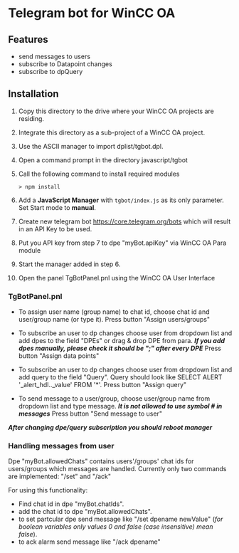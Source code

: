 # Telegram bot for WinCC OA

## Features
 - send messages to users
 - subscribe to Datapoint changes
 - subscribe to dpQuery

## Installation

1. Copy this directory to the drive where your WinCC OA projects are residing.

2. Integrate this directory as a sub-project of a WinCC OA project.

3. Use the ASCII manager to import dplist/tgbot.dpl.

4. Open a command prompt in the directory javascript/tgbot

5. Call the following command to install required modules

   ```
   > npm install
   ```

6. Add a __JavaScript Manager__ with `tgbot/index.js` as its only parameter. Set Start mode to __manual__.

7. Create new telegram bot https://core.telegram.org/bots which will result in an API Key to be used.

8. Put you API key from step 7 to dpe "myBot.apiKey" via WinCC OA Para module

9. Start the manager added in step 6.

10. Open the panel TgBotPanel.pnl using the WinCC OA User Interface 

### TgBotPanel.pnl

 - To assign user name (group name) to chat id, choose chat id and user/group name (or type it). Press button "Assign users/groups"

 - To subscribe an user to dp changes choose user from dropdown list and add dpes to the field "DPEs" or drag & drop DPE from para.
***If you add dpes manually, please check it should be ";" after every DPE***
Press button "Assign data points"

 - To subscribe an user to dp changes choose user from dropdown list and add query to the field "Query". Query should look like SELECT ALERT '_alert_hdl.._value' FROM '*'.
Press button "Assign query"

 - To send message to a user/group, choose user/group name from dropdown list and type message.
 ***It is not allowed to use symbol # in messages***
 Press button "Send message to user"

***After changing dpe/query subscription you should reboot manager***

### Handling messages from user

Dpe "myBot.allowedChats" contains users'/groups' chat ids for users/groups which messages are handled.
Currently only two commands are implemented: "/set" and "/ack" 

For using this functionality:

 - Find chat id in dpe "myBot.chatIds".
 - add the chat id to dpe "myBot.allowedChats".
 - to set partcular dpe send message like "/set dpename newValue" (*for boolean variables only values 0 and false (case insensitive) mean false*).
 - to ack alarm send message like "/ack dpename"
